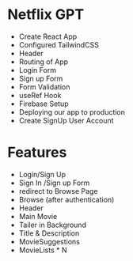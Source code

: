 # Netflix GPT
 - Create React App
 - Configured TailwindCSS
 - Header
 - Routing of App
 - Login Form
 - Sign up Form
 - Form Validation
 - useRef Hook
 - Firebase Setup
 - Deploying our app to production
 - Create SignUp User Account

 # Features
 - Login/Sign Up
 - Sign In /Sign up Form
 - redirect to Browse Page
 - Browse (after authentication)
 - Header
 - Main Movie
 - Tailer in Background
 - Title & Description
 - MovieSuggestions
 - MovieLists * N